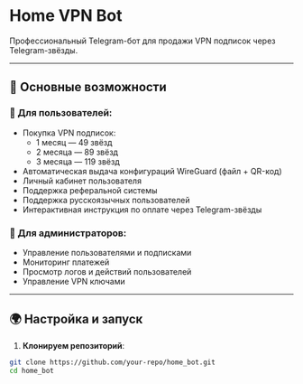 # Home VPN Bot

Профессиональный Telegram-бот для продажи VPN подписок через Telegram-звёзды.

---

## 🚀 Основные возможности

### 🛒 Для пользователей:
- Покупка VPN подписок:
  - 1 месяц — 49 звёзд  
  - 2 месяца — 89 звёзд  
  - 3 месяца — 119 звёзд
- Автоматическая выдача конфигураций WireGuard (файл + QR-код)
- Личный кабинет пользователя
- Поддержка реферальной системы
- Поддержка русскоязычных пользователей
- Интерактивная инструкция по оплате через Telegram-звёзды

### 🔧 Для администраторов:
- Управление пользователями и подписками
- Мониторинг платежей
- Просмотр логов и действий пользователей
- Управление VPN ключами

---

## 🌍 Настройка и запуск

1. **Клонируем репозиторий**:
```bash
git clone https://github.com/your-repo/home_bot.git
cd home_bot
